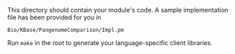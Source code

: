 This directory should contain your module's code.
A sample implementation file has been provided for you in

```Bio/KBase/PangenomeComparison/Impl.pm```

Run `make` in the root to generate your language-specific client libraries.
